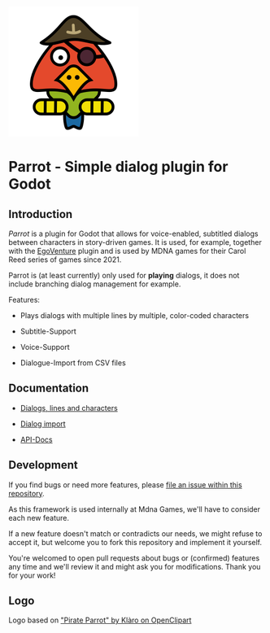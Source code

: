 ![Parrot logo](docs/images/logo.png)

# Parrot - Simple dialog plugin for Godot

## Introduction

*Parrot* is a plugin for Godot that allows for voice-enabled, subtitled dialogs between characters in story-driven games. It is used, for example, together with the [EgoVenture](https://github.com/deep-entertainment/egoventure) plugin and is used by MDNA games for their Carol Reed series of games since 2021.

Parrot is (at least currently) only used for **playing** dialogs, it does not include branching dialog management for example.

Features:

* Plays dialogs with multiple lines by multiple, color-coded characters

* Subtitle-Support

* Voice-Support

* Dialogue-Import from CSV files

## Documentation

* [Dialogs, lines and characters](docs/resources.md)

* [Dialog import](docs/import.md)

* [API-Docs](docs/api)

## Development

If you find bugs or need more features, please [file an issue within this repository](https://github.com/deep-entertainment/parrot/issues). 

As this framework is used internally at Mdna Games, we'll have to consider each new feature.

If a new feature doesn't match or contradicts our needs, we might refuse to accept it, but welcome you to fork this repository and implement it yourself.

You're welcomed to open pull requests about bugs or (confirmed) features any time and we'll review it and might ask you for modifications. Thank you for your work!

## Logo

Logo based on ["Pirate Parrot" by Klàro on OpenClipart](https://openclipart.org/detail/244587/pirate-parrot)
